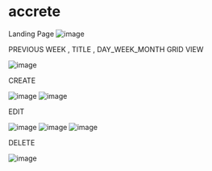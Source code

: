 # accrete

Landing Page
![image](https://github.com/arunsaradgi/accrete/assets/76575824/ce9c337d-ce7b-4da0-bbc2-48290eaee0dd)



PREVIOUS WEEK , TITLE , DAY_WEEK_MONTH GRID VIEW

![image](https://github.com/arunsaradgi/accrete/assets/76575824/fc940d33-1de3-4d66-8b8b-399014389776)

CREATE

![image](https://github.com/arunsaradgi/accrete/assets/76575824/29715b82-460e-4a33-b907-0b020929b7d7)
![image](https://github.com/arunsaradgi/accrete/assets/76575824/fb0a471e-77d5-4ac1-91ce-120ec9d7c527)



EDIT

![image](https://github.com/arunsaradgi/accrete/assets/76575824/807a4ee3-1e39-4987-a6a3-8e84d317b54e)
![image](https://github.com/arunsaradgi/accrete/assets/76575824/7bac3221-1756-4227-8d78-262f74229826)
![image](https://github.com/arunsaradgi/accrete/assets/76575824/73e49e39-4055-468e-a136-234dd2da8b26)


DELETE

![image](https://github.com/arunsaradgi/accrete/assets/76575824/59bd4db4-1138-4497-b58e-85ae80c6bb5d)
























